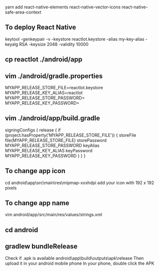 
yarn add react-native-elements react-native-vector-icons react-native-safe-area-context



## To deploy React Native  
keytool -genkeypair -v -keystore reactIot.keystore -alias my-key-alias -keyalg RSA -keysize 2048 -validity 10000  

## cp reactIot ./android/app  

## vim ./android/gradle.properties
MYAPP_RELEASE_STORE_FILE=reactIot.keystore  
MYAPP_RELEASE_KEY_ALIAS=reactIot  
MYAPP_RELEASE_STORE_PASSWORD=  
MYAPP_RELEASE_KEY_PASSWORD=  

## vim ./android/app/build.gradle
signingConfigs
{
    release
    {
        if (project.hasProperty('MYAPP_RELEASE_STORE_FILE'))
        {
            storeFile file(MYAPP_RELEASE_STORE_FILE)
            storePassword MYAPP_RELEASE_STORE_PASSWORD
            keyAlias MYAPP_RELEASE_KEY_ALIAS
            keyPassword MYAPP_RELEASE_KEY_PASSWORD
        }
    }
}

## To change app icon
cd android\app\src\main\res\mipmap-xxxhdpi
add your icon with 192 x 192 pixels

## To change app name
vim android/app/src/main/res/values/strings.xml  

## cd android
## gradlew bundleRelease

Check if .apk is available android\app\build\outputs\apk\release
Then upload it in your android mobile phone
In your phone, double click the APK
